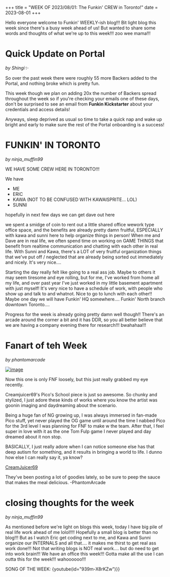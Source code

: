 +++
title = "WEEK OF 2023/08/01: The Funkin' CREW in Toronto!"
date = 2023-08-01
+++

Hello everyone welcome to Funkin' WEEKLY-ish blog!!! Bit light blog this week since there's a busy week ahead of us! But wanted to share some words and thoughts of what we're up to this week!!! zoo wee mama!!!
<!-- more -->
# Quick Update on Portal
*by Shingi✨* 

So over the past week there were roughly 55 more Backers added to the Portal, and nothing broke which is pretty fun.

This week though we plan on adding 20x the number of Backers spread throughout the week so if you're checking your emails one of these days, don't be surprised to see an email from **Funkin Kickstarter** about your credentials and access details!

Anyways, sleep deprived as usual so time to take a quick nap and wake up bright and early to make sure the rest of the Portal onboarding is a success!
    
# FUNKIN' IN TORONTO
*by ninja_muffin99* 

WE HAVE SOME CREW HERE IN TORONTO!!!

We have 
- ME
- ERIC
- KAWA (NOT TO BE CONFUSED WITH KAWAISPRITE... LOL)
- SUNNI 

hopefully in next few days we can get dave out here

we spent a smidge of coin to rent out a little shared office wework type office space, and the benefits are already pretty damn fruitful, ESPECIALLY with kawa and sunni here to help organize things in person! When me and Dave are in real life, we often spend time on working on GAME THINGS that benefit from realtime communication and chatting with each other in real life. With Sunni and Kawa, there's a LOT of very fruitful organization things that we've put off / neglected that are already being sorted out immediately and nicely. It's very nice....

Starting the day really felt like going to a real ass job. Maybe to others it may seem tiresome and eye rolling, but for me, I've worked from home all my life, and over past year I've just worked in my little basement apartment with just myself! It's very nice to have a schedule of work, with people who show up and talk to and whatnot. Nice to go to lunch with each other!! Maybe one day we will have Funkin' HQ somewhere.... Funkin' North branch downtown Toronto.... 

Progress for the week is already going pretty damn well though!! There's an arcade around the corner a bit and it has DDR, so you all better believe that we are having a company evening there for research!!! bwahahaa!!!
    
# Fanart of teh Week
*by phantomarcade* 

[![image](https://art.ngfiles.com/images/3358000/3358471_creamjuicer69_get-the-fuck-out-of-my-face.gif?f1690423143)](https://youtu.be/28bf2bSSmuU)

Now this one is only FNF loosely, but this just really grabbed my eye recently. 

Creamjuicer69's Pico's School piece is just so awesome. So chunky and stylized, I just adore these kinds of works where you know the artist was goonin imaging and daydreaming about the scenario.

Being a huge fan of NG growing up, I was always immersed in fan-made Pico stuff, yet never played the OG game until around the time I nabbed Pico for the 3rd level I was planning for FNF to make w the team. After that, I feel super in love with it as the one Tom Fulp game I never played and day dreamed about it non stop.

BASICALLY, I just really adore when I can notice someone else has that deep autism for something, and it results in bringing a world to life. I dunno how else I can really say it, ya know?

[CreamJuicer69](https://creamjuicer69.newgrounds.com/)

They've been posting a lot of goodies lately, so be sure to peep the sauce that makes the meal delicious.
-PhantomArcade
    
# closing thoughts for the week
*by ninja_muffin99* 

As mentioned before we're light on blogs this week, today I have big pile of real life work ahead of me lolol!!!! Hopefully a small blog is better than no blog!!! But as I watch Eric get coding next to me, and Kawa and Sunni organize our INTERNALS and all that.... it makes me thirst to get real ass work done!!! Not that writing blogs is NOT real work.... but do need to get into work brain!!! We have an office this week!!! Gotta make all the use I can outta this for the week!!! wahoooooo!!!

SONG OF THE WEEK: 
{youtube(id="939m-X8rKZw")}}
    

